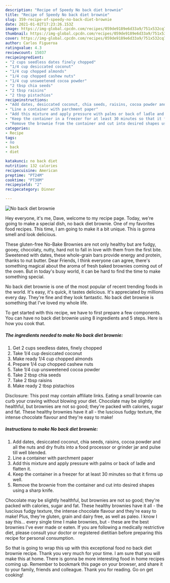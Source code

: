 ```yaml
---
description: "Recipe of Speedy No back diet brownie"
title: "Recipe of Speedy No back diet brownie"
slug: 359-recipe-of-speedy-no-back-diet-brownie
date: 2021-01-02T17:23:26.153Z
image: https://img-global.cpcdn.com/recipes/059de9189e6d33a9/751x532cq70/no-back-diet-brownie-recipe-main-photo.jpg
thumbnail: https://img-global.cpcdn.com/recipes/059de9189e6d33a9/751x532cq70/no-back-diet-brownie-recipe-main-photo.jpg
cover: https://img-global.cpcdn.com/recipes/059de9189e6d33a9/751x532cq70/no-back-diet-brownie-recipe-main-photo.jpg
author: Carlos Figueroa
ratingvalue: 4.3
reviewcount: 15037
recipeingredient:
- "2 cups seedless dates finely chopped"
- "1/4 cup desiccated coconut"
- "1/4 cup chopped almonds"
- "1/4 cup chopped cashew nuts"
- "1/4 cup unsweetened cocoa powder"
- "2 tbsp chia seeds"
- "2 tbsp raisins"
- "2 tbsp pistachios"
recipeinstructions:
- "Add dates, desiccated coconut, chia seeds, raisins, cocoa powder and all the nuts and dry fruits into a food processor or grinder jar and pulse till well blended."
- "Line a container with parchment paper"
- "Add this mixture and apply pressure with palms or back of ladle and flatten it."
- "Keep the container in a freezer for at least 30 minutes so that it firms up well."
- "Remove the brownie from the container and cut into desired shapes using a sharp knife."
categories:
- Recipe
tags:
- no
- back
- diet

katakunci: no back diet 
nutrition: 132 calories
recipecuisine: American
preptime: "PT24M"
cooktime: "PT30M"
recipeyield: "2"
recipecategory: Dinner

---
```



![No back diet brownie](https://img-global.cpcdn.com/recipes/059de9189e6d33a9/751x532cq70/no-back-diet-brownie-recipe-main-photo.jpg)

Hey everyone, it's me, Dave, welcome to my recipe page. Today, we're going to make a special dish, no back diet brownie. One of my favorites food recipes. This time, I am going to make it a bit unique. This is gonna smell and look delicious.

These gluten-free No-Bake Brownies are not only healthy but are fudgy, gooey, chocolaty, nutty, hard not to fall in love with them from the first bite. Sweetened with dates, these whole-grain bars provide energy and protein, thanks to nut butter. Dear Friends, I think everyone can agree, there&#39;s something magical about the aroma of fresh baked brownies coming out of the oven. But in today&#39;s busy world, it can be hard to find the time to make something special.

No back diet brownie is one of the most popular of recent trending foods in the world. It's easy, it's quick, it tastes delicious. It's appreciated by millions every day. They're fine and they look fantastic. No back diet brownie is something that I've loved my whole life.


To get started with this recipe, we have to first prepare a few components. You can have no back diet brownie using 8 ingredients and 5 steps. Here is how you cook that.

<!--inarticleads1-->

##### The ingredients needed to make No back diet brownie:

1. Get 2 cups seedless dates, finely chopped
1. Take 1/4 cup desiccated coconut
1. Make ready 1/4 cup chopped almonds
1. Prepare 1/4 cup chopped cashew nuts
1. Take 1/4 cup unsweetened cocoa powder
1. Take 2 tbsp chia seeds
1. Take 2 tbsp raisins
1. Make ready 2 tbsp pistachios


Disclosure: This post may contain affiliate links. Eating a small brownie can curb your craving without blowing your diet. Chocolate may be slightly healthful, but brownies are not so good; they&#39;re packed with calories, sugar and fat. These healthy brownies have it all - the luscious fudgy texture, the intense chocolate flavour and they&#39;re easy to make! 

<!--inarticleads2-->

##### Instructions to make No back diet brownie:

1. Add dates, desiccated coconut, chia seeds, raisins, cocoa powder and all the nuts and dry fruits into a food processor or grinder jar and pulse till well blended.
1. Line a container with parchment paper
1. Add this mixture and apply pressure with palms or back of ladle and flatten it.
1. Keep the container in a freezer for at least 30 minutes so that it firms up well.
1. Remove the brownie from the container and cut into desired shapes using a sharp knife.


Chocolate may be slightly healthful, but brownies are not so good; they&#39;re packed with calories, sugar and fat. These healthy brownies have it all - the luscious fudgy texture, the intense chocolate flavour and they&#39;re easy to make! Plus, they&#39;re gluten, grain and dairy free, as well as paleo. I know I say this… every single time I make brownies, but - these are the best brownies I&#39;ve ever made or eaten. If you are following a medically restrictive diet, please consult your doctor or registered dietitian before preparing this recipe for personal consumption. 

So that is going to wrap this up with this exceptional food no back diet brownie recipe. Thank you very much for your time. I am sure that you will make this at home. There is gonna be more interesting food in home recipes coming up. Remember to bookmark this page on your browser, and share it to your family, friends and colleague. Thank you for reading. Go on get cooking!
